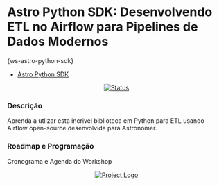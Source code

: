 # Astro Python SDK: Desenvolvendo ETL no Airflow para Pipelines de Dados Modernos
{ws-astro-python-sdk}

- [Astro Python SDK](https://docs.astronomer.io/learn/astro-python-sdk-etl)

<div align="center">

[![Status](https://img.shields.io/badge/status-active-success.svg)]()

</div>

### Descrição
Aprenda a utlizar esta incrivel biblioteca em Python para ETL usando Airflow open-source desenvolvida para Astronomer.

### Roadmap e Programação
Cronograma e Agenda do Workshop

<p align="center">
  <a href="" rel="noopener">
    <img src="https://github.com/owshq-academy/ws-astro-python-sdk/blob/main/images/0_roadmap.png" alt="Project Logo">
 </a>
</p>